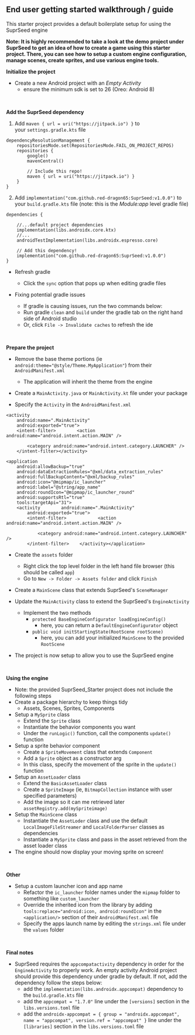 
## End user getting started walkthrough / guide

This starter project provides a default boilerplate setup for using the SuprSeed engine

**Note: It is highly recommended to take a look at the demo project under SuprSeed to get an idea of how to create a game using this starter project. There, you can see how to setup a custom engine configuration, manage scenes, create sprites, and use various engine tools.**


**Initialize the project**
- Create a new Android project with an *Empty Activity*
	- ensure the minimum sdk is set to 26 (Oreo: Android 8)

<br/>

**Add the SuprSeed dependency**

1. Add `maven { url = uri("https://jitpack.io") }` to your `settings.gradle.kts` file

```
dependencyResolutionManagement {
    repositoriesMode.set(RepositoriesMode.FAIL_ON_PROJECT_REPOS)
    repositories {
        google()
        mavenCentral()
        
        // Include this repo!
        maven { url = uri("https://jitpack.io") }
    }
}
```

2. Add `implementation("com.github.red-dragon65:SuprSeed:v1.0.0")` to your `build.gradle.kts` file (note: this is the _Module:app_ level gradle file)

```
dependencies {

	//...default project dependencies
    implementation(libs.androidx.core.ktx)
    //...
    androidTestImplementation(libs.androidx.espresso.core)
    
    // Add this dependency!
    implementation("com.github.red-dragon65:SuprSeed:v1.0.0")
}
```

- Refresh gradle
	- Click the `sync` option that pops up when editing gradle files

- Fixing potential gradle issues
	- If gradle is causing issues, run the two commands below:
	- Run gradle `clean` and `build` under the gradle tab on the right hand side of Android studio
	- Or, click `File -> Invalidate caches` to refresh the ide

<br/>

**Prepare the project**
- Remove the base theme portions (ie `android:theme="@style/Theme.MyApplication"`) from their `AndroidManifest.xml`
	- The application will inherit the theme from the engine

- Create a `MainActivity.java` or `MainActivity.kt` file under your package

- Specify the `Activity` in the `AndroidManifest.xml`
```
<activity  
    android:name=".MainActivity"  
    android:exported="true">  
    <intent-filter>        <action android:name="android.intent.action.MAIN" />  
  
        <category android:name="android.intent.category.LAUNCHER" />  
    </intent-filter></activity>
```

```
<application  
    android:allowBackup="true"  
    android:dataExtractionRules="@xml/data_extraction_rules"  
    android:fullBackupContent="@xml/backup_rules"  
    android:icon="@mipmap/ic_launcher"  
    android:label="@string/app_name"  
    android:roundIcon="@mipmap/ic_launcher_round"  
    android:supportsRtl="true"  
    tools:targetApi="31">  
    <activity        android:name=".MainActivity"  
        android:exported="true">  
        <intent-filter>            <action android:name="android.intent.action.MAIN" />  
  
            <category android:name="android.intent.category.LAUNCHER" />  
        </intent-filter>    </activity></application>
```

- Create the `assets` folder
	- Right click the top level folder in the left hand file browser (this should be called `app`)
	- Go to `New -> Folder -> Assets folder` and click `Finish`

- Create a `MainScene` class that extends SuprSeed's `SceneManager`

- Update the `MainActivity` class to extend the SuprSeed's `EngineActivity`
	- Implement the two methods
		- `protected BaseEngineConfigurator loadEngineConfig()`
			- here, you can return a `DefaultEngineConfigurator` object
		- `public void initStartingState(RootScene rootScene)`
			- here, you can add your initialized `MainScene` to the provided `RootScene`

- The project is now setup to allow you to use the SuprSeed engine

<br/>

**Using the engine**
- Note: the provided SuprSeed_Starter project does not include the following steps
- Create a package hierarchy to keep things tidy
	- Assets, Scenes, Sprites, Components
- Setup a `MySprite` class
	- Extend the `Sprite` class
	- Instantiate the behavior components you want
	- Under the `runLogic()` function, call the components `update()` function
- Setup a sprite behavior component
	- Create a `SpriteMovement` class that extends `Component`
	- Add a `Sprite` object as a constructor arg
	- In this class, specify the movement of the sprite in the `update()` function
- Setup an `AssetLoader` class
	- Extend the `BasicAssetLoader` class
	- Create a `SpriteImage` (ie, `BitmapCollection` instance with user specified parameters)
	- Add the image so it can me retrieved later `assetRegistry.add(mySpriteimage)`
- Setup the `MainScene` class
	- Instantiate the `AssetLoder` class and use the default `LocalImageFileStreamer` and `LocalFolderParser` classes as dependencies
	- Instantiate a `MySprite` class and pass in the asset retrieved from the asset loader class
- The engine should now display your moving sprite on screen!

<br/>

**Other**
- Setup a custom launcher icon and app name
	- Refactor the `ic_launcher` folder names under the `mipmap` folder to something like `custom_launcher`
	- Override the inherited icon from the library by adding `tools:replace="android:icon, android:roundIcon"` in the `<application/>` section of their `AndroidManifest.xml` file
	- Specify the apps launch name by editing the `strings.xml` file under the `values` folder

<br/>

**Final notes**
- SuprSeed requires the `appcompatactivity` dependency in order for the `EngineActivity` to properly work. An empty activity Android project should provide this dependency under gradle by default. If not, add the dependency follow the steps below:
	- add the `implementation(libs.androidx.appcompat)` dependency to the `build.gradle.kts` file
	- add the `appcompat = "1.7.0"` line under the `[versions]` section in the `libs.versions.toml` file
	- add the `androidx-appcompat = { group = "androidx.appcompat", name = "appcompat", version.ref = "appcompat" }` line under the `[libraries]` section in the `libs.versions.toml` file
